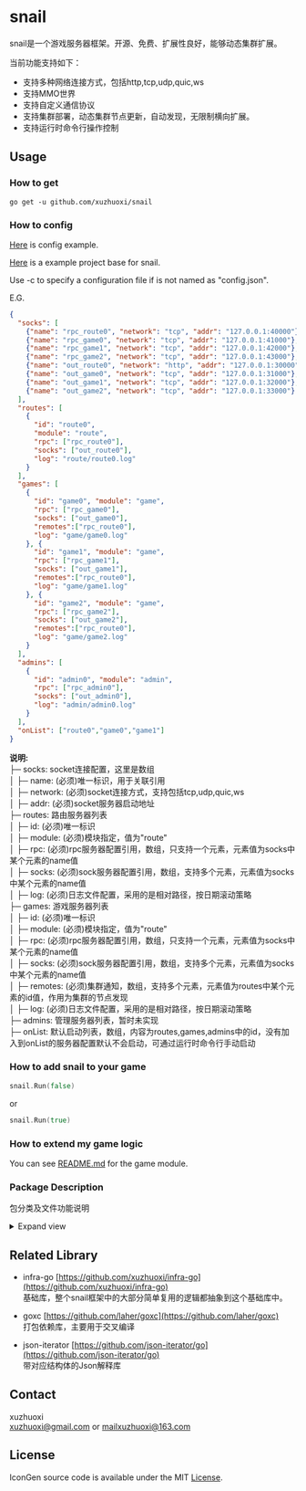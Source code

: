# snail

snail是一个游戏服务器框架。开源、免费、扩展性良好，能够动态集群扩展。

当前功能支持如下：
- 支持多种网络连接方式，包括http,tcp,udp,quic,ws
- 支持MMO世界
- 支持自定义通信协议
- 支持集群部署，动态集群节点更新，自动发现，无限制横向扩展。
- 支持运行时命令行操作控制

## Usage

### How to get
```
go get -u github.com/xuzhuoxi/snail
```

### How to config

[Here](/conf/config.json) is config example.

[Here](https://github.com/xuzhuoxi/snail_test) is a example project base for snail.

Use -c to specify a configuration file if is not named as "config.json".

E.G.
```json
{
  "socks": [
    {"name": "rpc_route0", "network": "tcp", "addr": "127.0.0.1:40000"},
    {"name": "rpc_game0", "network": "tcp", "addr": "127.0.0.1:41000"},
    {"name": "rpc_game1", "network": "tcp", "addr": "127.0.0.1:42000"},
    {"name": "rpc_game2", "network": "tcp", "addr": "127.0.0.1:43000"},
    {"name": "out_route0", "network": "http", "addr": "127.0.0.1:30000"},
    {"name": "out_game0", "network": "tcp", "addr": "127.0.0.1:31000"},
    {"name": "out_game1", "network": "tcp", "addr": "127.0.0.1:32000"},
    {"name": "out_game2", "network": "tcp", "addr": "127.0.0.1:33000"}
  ],
  "routes": [
    {
      "id": "route0",
      "module": "route",
      "rpc": ["rpc_route0"],
      "socks": ["out_route0"],
      "log": "route/route0.log"
    }
  ],
  "games": [
    {
      "id": "game0", "module": "game",
      "rpc": ["rpc_game0"],
      "socks": ["out_game0"],
      "remotes":["rpc_route0"],
      "log": "game/game0.log"
    }, {
      "id": "game1", "module": "game",
      "rpc": ["rpc_game1"],
      "socks": ["out_game1"],
      "remotes":["rpc_route0"],
      "log": "game/game1.log"
    }, {
      "id": "game2", "module": "game",
      "rpc": ["rpc_game2"],
      "socks": ["out_game2"],
      "remotes":["rpc_route0"],
      "log": "game/game2.log"
    }
  ],
  "admins": [
    {
      "id": "admin0", "module": "admin",
      "rpc": ["rpc_admin0"],
      "socks": ["out_admin0"],
      "log": "admin/admin0.log"
    }
  ],
  "onList": ["route0","game0","game1"]
}
```

**说明:**<br>
├─ socks:   socket连接配置，这里是数组<br>
│     ├─ name:      (必须)唯一标识，用于关联引用<br>
│     ├─ network:   (必须)socket连接方式，支持包括tcp,udp,quic,ws<br>
│     ├─ addr:      (必须)socket服务器启动地址<br>
├─ routes:  路由服务器列表<br>
│     ├─ id:        (必须)唯一标识<br>
│     ├─ module:    (必须)模块指定，值为"route"<br>
│     ├─ rpc:       (必须)rpc服务器配置引用，数组，只支持一个元素，元素值为socks中某个元素的name值<br>
│     ├─ socks:     (必须)sock服务器配置引用，数组，支持多个元素，元素值为socks中某个元素的name值<br>
│     ├─ log:       (必须)日志文件配置，采用的是相对路径，按日期滚动策略<br>
├─ games:   游戏服务器列表<br>
│     ├─ id:        (必须)唯一标识<br>
│     ├─ module:    (必须)模块指定，值为"route"<br>
│     ├─ rpc:       (必须)rpc服务器配置引用，数组，只支持一个元素，元素值为socks中某个元素的name值<br>
│     ├─ socks:     (必须)sock服务器配置引用，数组，支持多个元素，元素值为socks中某个元素的name值<br>
│     ├─ remotes:   (必须)集群通知，数组，支持多个元素，元素值为routes中某个元素的id值，作用为集群的节点发现<br>
│     ├─ log:       (必须)日志文件配置，采用的是相对路径，按日期滚动策略<br>
├─ admins:  管理服务器列表，暂时未实现<br>
├─ onList:  默认启动列表，数组，内容为routes,games,admins中的id，没有加入到onList的服务器配置默认不会启动，可通过运行时命令行手动启动<br>

### How to add snail to your game

```go
snail.Run(false)
```

or

```go
snail.Run(true)
```

### How to extend my game logic

You can see [README.md](/module/internal/game/README.md) for the game module.

### Package Description
包分类及文件功能说明
<details>
<summary>Expand view</summary>
<pre><code>.
├── conf: 配置解释
│   ├── conf.go: 与配置相关结构体定义、解释，读取行为
├── engine: 引擎库
│   ├── extension: 扩展支持
│   │   ├── container.go: 扩展容器接口及基础结构体定义
│   │   ├── extension.go: 扩展接口及基础结构体定义
│   ├── mmo: MMO世界支持
│   │   ├── basis: 接口声明及公共结构体
│   │   │   ├── channel.go: Channel接口及常量定义，以及相关处理函数
│   │   │   ├── child.go: MMO子实体接口及常量定义，以及相关处理函数
│   │   │   ├── container.go: MMO实体容器接口及常量定义，以及相关处理函数
│   │   │   ├── entity.go:　MMO实体接口及常量定义，以及相关处理函数
│   │   │   ├── events.go: MMO事件接口及常量定义，以及相关处理函数
│   │   │   ├── group.go: MMO实体分组接口及常量定义，以及相关处理函数
│   │   │   ├── index.go: MMO实体索引接口及常量定义，以及相关处理函数
│   │   │   ├── manager.go: MMO管理器接口及常量定义，以及相关处理函数
│   │   │   ├── position.go: MMO坐标定义及行为
│   │   │   ├── proto.go: MMO协议号分组及定义
│   │   │   ├── team.go: MMO队伍及团队接口及常量定义，以及相关处理函数
│   │   │   ├── user.go: MMO玩家接口及常量定义，以及相关处理函数
│   │   │   ├── variable.go: MMO实体变量接口及常量定义，以及相关处理函数
│   │   ├── entity:basis包中实体接口对应的实现
│   │   │   ├── channel.go: Channel实现
│   │   │   ├── child.go: MMO子实体支持，并发安全
│   │   │   ├── container.go: MMO实体容器支持，并发安全
│   │   │   ├── group.go: MMO实体分组支持，并发安全
│   │   │   ├── room.go: MMO房间支持，并发安全
│   │   │   ├── team.go: MMO队伍支持，并发安全
│   │   │   ├── teamcorps.go: MMO团队支持，并发安全
│   │   │   ├── user.go: MMO玩家支持，并发安全
│   │   │   ├── userblackwhite.go: MMO玩家黑白名单支持，并发安全
│   │   │   ├── variable.go: MMO实体变量(包括用户变量、环境变量)支持，并发安全
│   │   │   ├── world.go: MMO世界支持，并发安全
│   │   │   ├── zone.go: MMO分区支持，并发安全
│   │   ├── index:basis包中index文件接口对应的实现
│   │   │   ├── channelidx.go: Channel索引管理，依赖entityidx中的EntityIndex
│   │   │   ├── entityidx.go:　实体索引管理EntityIndex，并发安全
│   │   │   ├── roomidx.go:　房间索引管理，依赖entityidx中的EntityIndex
│   │   │   ├── teamcorpsidx.go: 团队索引管理，依赖entityidx中的EntityIndex
│   │   │   ├── teamidx.go: 队伍索引管理，依赖entityidx中的EntityIndex
│   │   │   ├── useridx.go: 玩家索引管理，依赖entityidx中的EntityIndex
│   │   │   ├── zoneidx.go: 分区索引管理，依赖entityidx中的EntityIndex
│   │   ├── manager:
│   │   │   ├── broadcast.go: 消息广播管理
│   │   │   ├── entity.go: 实体管理，包括实体的创建，查找功能以及MMO世界的创建
│   │   │   ├── user.go: 玩家的在环境实体间转移管理，包括进入世界、分区，房间以及在房间间转移等操作
│   │   │   ├── variable.go: 变量监听管理，监听变量(环境变量、用户变量)更新，进行更新消息广播
│   │   ├── proto:
│   │   │   ├── define.go: 基础通信协议定义
│   │   ├── mmo.go: MMO管理入口
├── module:
│   ├── imodule:
│   │   ├── module.go: 模块基础接口与实现。模块注册，模块实现化等相关功能
│   │   ├── rpc.go: 模块RPC通信实现，支持自定义扩展
│   │   ├── state.go: Socket Server的状态支持，包括响应时间，连接数等信息记录
│   ├── internal:
│   │   ├── admin: 游戏管理模块，目前为空
│   │   ├── game: 游戏逻辑模块，已经实现包括向route模块进行集群登记、状态更新、集群注销，业务扩展管理等功能。其它具体游戏逻辑业务可通过扩展进行增加
│   │   ├── route: 游戏路由模块，包括登录分配，服务器集群登记等功能
│   │   ├── cmds.go: 服务器命令行管理，目前实现包括模块启动、模块关闭、模块信息状态查询功能
│   │   ├── internal.go: 模块内部管理入口
│   ├── module.go: 模块对外管理入口
</code></pre>
</details>

## Related Library

- infra-go [https://github.com/xuzhuoxi/infra-go](https://github.com/xuzhuoxi/infra-go)<br>
基础库，整个snail框架中的大部分简单复用的逻辑都抽象到这个基础库中。

- goxc [https://github.com/laher/goxc](https://github.com/laher/goxc)<br>
打包依赖库，主要用于交叉编译

- json-iterator [https://github.com/json-iterator/go](https://github.com/json-iterator/go)<br>
带对应结构体的Json解释库

## Contact
xuzhuoxi<br>
<xuzhuoxi@gmail.com> or <mailxuzhuoxi@163.com>

## License
IconGen source code is available under the MIT [License](/LICENSE).